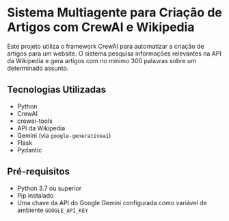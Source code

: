 # Sistema Multiagente para Criação de Artigos com CrewAI e Wikipedia

Este projeto utiliza o framework CrewAI para automatizar a criação de artigos para um website. O sistema pesquisa informações relevantes na API da Wikipedia e gera artigos com no mínimo 300 palavras sobre um determinado assunto.

## Tecnologias Utilizadas

- Python
- CrewAI
- crewai-tools
- API da Wikipedia
- Gemini (via `google-generativeai`)
- Flask
- Pydantic

## Pré-requisitos

- Python 3.7 ou superior
- Pip instalado
- Uma chave da API do Google Gemini configurada como variável de ambiente `GOOGLE_API_KEY`
